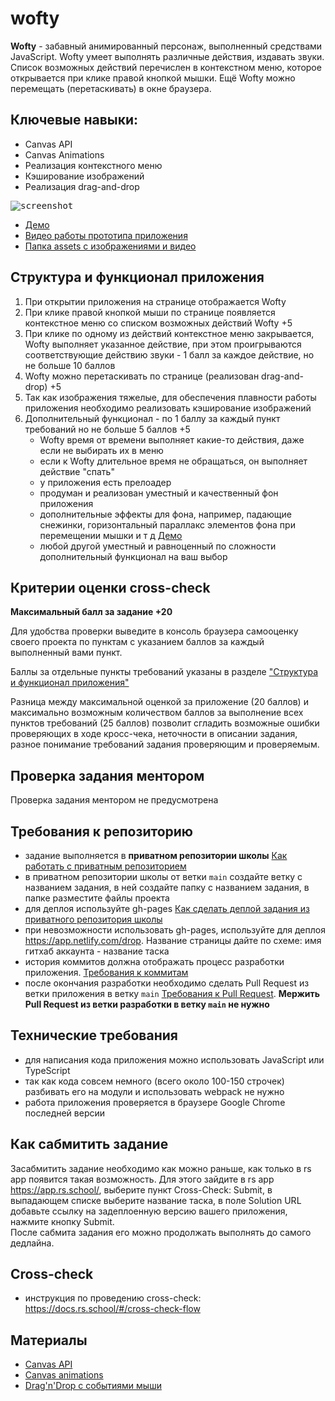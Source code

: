 # wofty

**Wofty** - забавный анимированный персонаж, выполненный средствами JavaScript. Wofty умеет выполнять различные действия, издавать звуки. Список возможных действий перечислен в контекстном меню, которое открывается при клике правой кнопкой мышки. Ещё Wofty можно перемещать (перетаскивать) в окне браузера.

## Ключевые навыки:

- Canvas API
- Canvas Animations
- Реализация контекстного меню
- Кэширование изображений
- Реализация drag-and-drop

<kbd>![screenshot](images/wofty.png)</kbd>

- [Демо](https://wofty.netlify.app/)
- [Видео работы прототипа приложения](https://youtu.be/UPz4w4r_Rzk)
- [Папка assets с изображениями и видео](https://github.com/rolling-scopes-school/stage1-tasks/tree/wofty)

## Структура и функционал приложения

1. При открытии приложения на странице отображается Wofty
2. При клике правой кнопкой мыши по странице появляется контекстное меню со списком возможных действий Wofty +5
3. При клике по одному из действий контекстное меню закрывается, Wofty выполняет указанное действие, при этом проигрываются соответствующие действию звуки - 1 балл за каждое действие, но не больше 10 баллов
4. Wofty можно перетаскивать по странице (реализован drag-and-drop) +5
5. Так как изображения тяжелые, для обеспечения плавности работы приложения необходимо реализовать кэширование изображений
6. Дополнительный функционал - по 1 баллу за каждый пункт требований но не больше 5 баллов +5
   - Wofty время от времени выполняет какие-то действия, даже если не выбирать их в меню
   - если к Wofty длительное время не обращаться, он выполняет действие "спать"
   - у приложения есть прелоадер
   - продуман и реализован уместный и качественный фон приложения
   - дополнительные эффекты для фона, например, падающие снежинки, горизонтальный параллакс элементов фона при перемещении мышки и т д [Демо](https://international.tiffany.com/Holiday/Default.aspx)
   - любой другой уместный и равноценный по сложности дополнительный функционал на ваш выбор

## Критерии оценки cross-check

**Максимальный балл за задание +20**

Для удобства проверки выведите в консоль браузера самооценку своего проекта по пунктам с указанием баллов за каждый выполненный вами пункт.

Баллы за отдельные пункты требований указаны в разделе ["Структура и функционал приложения"](#структура-и-функционал-приложения)

Разница между максимальной оценкой за приложение (20 баллов) и максимально возможным количеством баллов за выполнение всех пунктов требований (25 баллов) позволит сгладить возможные ошибки проверяющих в ходе кросс-чека, неточности в описании задания, разное понимание требований задания проверяющим и проверяемым.

## Проверка задания ментором

Проверка задания ментором не предусмотрена

## Требования к репозиторию

- задание выполняется в **приватном репозитории школы** [Как работать с приватным репозиторием](https://rs.school/docs/ru/private-repository#как-работать-с-приватным-репозиторием)
- в приватном репозитории школы от ветки `main` создайте ветку с названием задания, в ней создайте папку с названием задания, в папке разместите файлы проекта
- для деплоя используйте gh-pages [Как сделать деплой задания из приватного репозитория школы](https://rs.school/docs/ru/private-repository#как-сделать-деплой-задания-из-приватного-репозитория-школы)
- при невозможности использовать gh-pages, используйте для деплоя https://app.netlify.com/drop. Название страницы дайте по схеме: имя гитхаб аккаунта - название таска
- история коммитов должна отображать процесс разработки приложения. [Требования к коммитам](https://rs.school/docs/ru/git-convention#требования-к-именам-коммитов)
- после окончания разработки необходимо сделать Pull Request из ветки приложения в ветку `main` [Требования к Pull Request](https://rs.school/docs/ru/pull-request-review-process#требования-к-pull-request-pr). **Мержить Pull Request из ветки разработки в ветку `main` не нужно**

## Технические требования

- для написания кода приложения можно использовать JavaScript или TypeScript
- так как кода совсем немного (всего около 100-150 строчек) разбивать его на модули и использовать webpack не нужно
- работа приложения проверяется в браузере Google Chrome последней версии

## Как сабмитить задание

Засабмитить задание необходимо как можно раньше, как только в rs app появится такая возможность. Для этого зайдите в rs app https://app.rs.school/, выберите пункт Cross-Check: Submit, в выпадающем списке выберите название таска, в поле Solution URL добавьте ссылку на задеплоенную версию вашего приложения, нажмите кнопку Submit.  
После сабмита задания его можно продолжать выполнять до самого дедлайна.

## Cross-check

- инструкция по проведению cross-check: https://docs.rs.school/#/cross-check-flow
<!-- - ссылки на лучшие работы добавьте, пожалуйста, в эту форму
- документ для вопросов: -->

## Материалы

- [Canvas API](https://developer.mozilla.org/en-US/docs/Web/API/Canvas_API)
- [Canvas animations](https://developer.mozilla.org/en-US/docs/Web/API/Canvas_API/Tutorial/Basic_animations)
- [Drag'n'Drop с событиями мыши](https://learn.javascript.ru/mouse-drag-and-drop)
